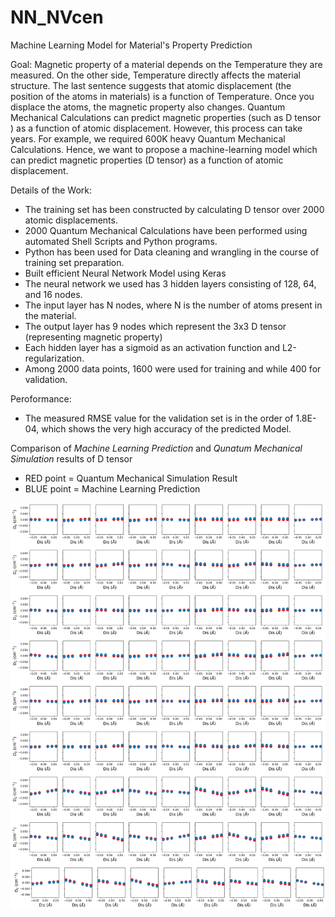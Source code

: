 # NN_NVcen
Machine Learning Model for Material's Property Prediction


Goal: Magnetic property of a material depends on the Temperature they are measured. On the other side, Temperature directly affects the material structure. The last sentence suggests that atomic displacement (the position of the atoms in materials) is a function of Temperature. Once you displace the atoms, the magnetic property also changes. Quantum Mechanical Calculations can predict magnetic properties (such as D tensor ) as a function of atomic displacement. However, this process can take years. For example, we required 600K heavy Quantum Mechanical Calculations. Hence, we want to propose a machine-learning model which can predict magnetic properties (D tensor) as a function of atomic displacement.


Details of the Work:

* The training set has been constructed by calculating D tensor over 2000 atomic displacements.
* 2000 Quantum Mechanical Calculations have been performed using automated Shell Scripts and Python programs.
* Python has been used for Data cleaning and wrangling in the course of training set preparation.
* Built efficient Neural Network Model using Keras
* The neural network we used has 3 hidden layers consisting of 128, 64, and 16 nodes.
* The input layer has N nodes, where N is the number of atoms present in the material.
* The output layer has 9 nodes which represent the 3x3 D tensor (representing magnetic property)
* Each hidden layer has a sigmoid as an activation function and L2-regularization.
* Among 2000 data points, 1600 were used for training and while 400 for validation.

Peroformance:
* The measured RMSE value for the validation set is in the order of 1.8E-04, which shows the very high accuracy of the predicted Model.


Comparison of *Machine Learning Prediction* and *Qunatum Mechanical Simulation* results of D tensor 
* RED point = Quantum Mechanical Simulation Result
* BLUE point = Machine Learning Prediction

![alt text](https://github.com/mondalsou/NN_NVcen/blob/main/SI-10.png)

